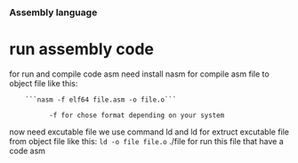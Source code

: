 ### Assembly language

# run assembly code
for run and compile code asm need install nasm for compile asm file to object file like this:


        ```nasm -f elf64 file.asm -o file.o```

              -f for chose format depending on your system
now need excutable file we use command ld and ld for extruct excutable file from object file like this:
        ```ld -o file file.o```
./file for run this file that have a code asm 
